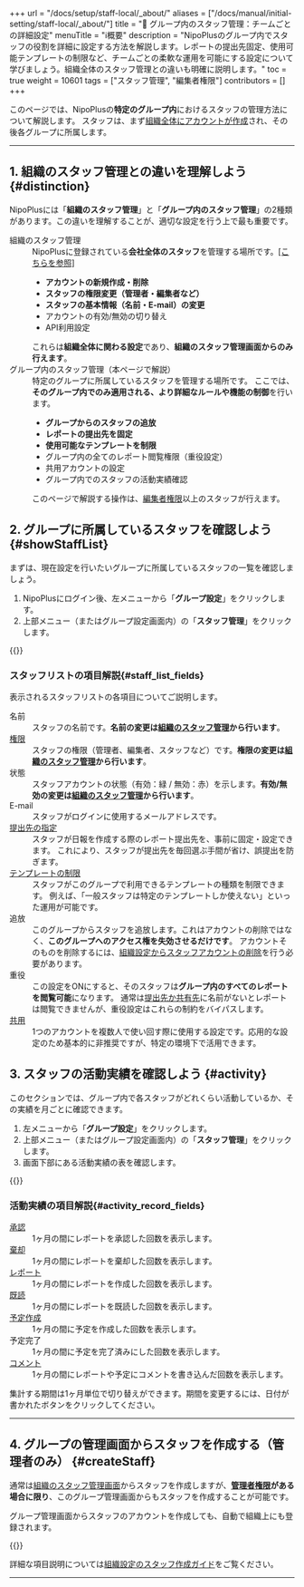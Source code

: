 +++
url = "/docs/setup/staff-local/_about/"
aliases = ["/docs/manual/initial-setting/staff-local/_about/"]
title = "🔑 グループ内のスタッフ管理：チームごとの詳細設定"
menuTitle = "ℹ️概要"
description = "NipoPlusのグループ内でスタッフの役割を詳細に設定する方法を解説します。レポートの提出先固定、使用可能テンプレートの制限など、チームごとの柔軟な運用を可能にする設定について学びましょう。組織全体のスタッフ管理との違いも明確に説明します。"
toc = true
weight = 10601
tags = ["スタッフ管理", "編集者権限"]
contributors = []
+++

このページでは、NipoPlusの**特定のグループ内**におけるスタッフの管理方法について解説します。
スタッフは、まず[組織全体にアカウントが作成](/docs/setup/staff-global/make/)され、その後各グループに所属します。

---

## 1. 組織のスタッフ管理との違いを理解しよう {#distinction}

NipoPlusには「**組織のスタッフ管理**」と「**グループ内のスタッフ管理**」の2種類があります。この違いを理解することが、適切な設定を行う上で最も重要です。

<dl class="basic">
<dt>組織のスタッフ管理</dt>
<dd>
    NipoPlusに登録されている<strong>会社全体のスタッフ</strong>を管理する場所です。<a href="/docs/setup/staff-global/manage/">[こちらを参照]</a>
    <ul>
        <li><strong>アカウントの新規作成・削除</strong></li>
        <li><strong>スタッフの権限変更（管理者・編集者など）</strong></li>
        <li><strong>スタッフの基本情報（名前・E-mail）の変更</strong></li>
        <li>アカウントの有効/無効の切り替え</li>
        <li>API利用設定</li>
    </ul>
    これらは<strong>組織全体に関わる設定</strong>であり、<strong>組織のスタッフ管理画面からのみ行えます</strong>。
</dd>
<dt>グループ内のスタッフ管理（本ページで解説）</dt>
<dd>
    特定のグループに所属しているスタッフを管理する場所です。
    ここでは、<strong>そのグループ内でのみ適用される、より詳細なルールや機能の制御</strong>を行います。
    <ul>
        <li><strong>グループからのスタッフの追放</strong></li>
        <li><strong>レポートの提出先を固定</strong></li>
        <li><strong>使用可能なテンプレートを制限</strong></li>
        <li>グループ内の全てのレポート閲覧権限（重役設定）</li>
        <li>共用アカウントの設定</li>
        <li>グループ内でのスタッフの活動実績確認</li>
    </ul>
    このページで解説する操作は、<a href="/docs/setup/staff-global/rank/">編集者権限</a>以上のスタッフが行えます。
</dd>
</dl>

## 2. グループに所属しているスタッフを確認しよう {#showStaffList}

まずは、現在設定を行いたいグループに所属しているスタッフの一覧を確認しましょう。

1.  NipoPlusにログイン後、左メニューから「**グループ設定**」をクリックします。
2.  上部メニュー（またはグループ設定画面内）の「**スタッフ管理**」をクリックします。

{{<icatch filename="img/staff-local" msg="この画面では、現在選択しているグループに参加しているスタッフの一覧を確認できます。各スタッフのグループ内での設定をここで行います。" alice="pc">}}

### スタッフリストの項目解説{#staff_list_fields}

表示されるスタッフリストの各項目についてご説明します。

<dl class="basic">
<dt>名前</dt>
<dd>スタッフの名前です。<strong>名前の変更は<a href="/docs/setup/staff-global/manage/#change_staff_data">組織のスタッフ管理</a>から行います</strong>。</dd>
<dt><a href="/docs/setup/staff-global/rank/">権限</a></dt>
<dd>スタッフの権限（管理者、編集者、スタッフなど）です。<strong>権限の変更は<a href="/docs/setup/staff-global/manage/#change_staff_data">組織のスタッフ管理</a>から行います</strong>。</dd>
<dt>状態</dt>
<dd>スタッフアカウントの状態（有効：緑 / 無効：赤）を示します。<strong>有効/無効の変更は<a href="/docs/setup/staff-global/manage/#disable">組織のスタッフ管理</a>から行います</strong>。</dd>
<dt>E-mail</dt>
<dd>スタッフがログインに使用するメールアドレスです。</dd>
<dt><a href="/docs/setup/staff-local/dist/">提出先の指定</a></dt>
<dd>
    スタッフが日報を作成する際のレポート提出先を、事前に固定・設定できます。
    これにより、スタッフが提出先を毎回選ぶ手間が省け、誤提出を防ぎます。
</dd>
<dt><a href="/docs/setup/staff-local/template/">テンプレートの制限</a></dt>
<dd>
    スタッフがこのグループで利用できるテンプレートの種類を制限できます。
    例えば、「一般スタッフは特定のテンプレートしか使えない」といった運用が可能です。
</dd>
<dt>追放</dt>
<dd>
    このグループからスタッフを追放します。これはアカウントの削除ではなく、<strong>このグループへのアクセス権を失効させるだけです</strong>。
    アカウントそのものを削除するには、<a href="/docs/setup/staff-global/make/#remove">組織設定からスタッフアカウントの削除</a>を行う必要があります。
</dd>
<dt>重役</dt>
<dd>
    この設定をONにすると、そのスタッフは<strong>グループ内のすべてのレポートを閲覧可能</strong>になります。
    通常は<a href="/docs/manual/write-report/dist/">提出先か共有先</a>に名前がないとレポートは閲覧できませんが、重役設定はこれらの制約をバイパスします。
</dd>
<dt><a href="/docs/setup/staff-local/share/">共用</a></dt>
<dd>
    1つのアカウントを複数人で使い回す際に使用する設定です。応用的な設定のため基本的に非推奨ですが、特定の環境下で活用できます。
</dd>
</dl>

## 3. スタッフの活動実績を確認しよう {#activity}

このセクションでは、グループ内で各スタッフがどれくらい活動しているか、その実績を月ごとに確認できます。

1.  左メニューから「**グループ設定**」をクリックします。
2.  上部メニュー（またはグループ設定画面内）の「**スタッフ管理**」をクリックします。
3.  画面下部にある活動実績の表を確認します。

{{<icatch filename="img/staff-activity" msg="各スタッフがその月に何件のレポート作成や承認などを行ったか、活動実績を一覧で確認できます。" alice="ok">}}

### 活動実績の項目解説{#activity_record_fields}

<dl class="basic">
<dt><a href="/docs/manual/read-report/state/#agree">承認</a></dt>
<dd>1ヶ月の間にレポートを承認した回数を表示します。</dd>
<dt><a href="/docs/manual/read-report/state/#reject">棄却</a></dt>
<dd>1ヶ月の間にレポートを棄却した回数を表示します。</dd>
<dt><a href="/docs/manual/write-report/write/">レポート</a></dt>
<dd>1ヶ月の間にレポートを作成した回数を表示します。</dd>
<dt><a href="/docs/manual/read-report/state/#readed">既読</a></dt>
<dd>1ヶ月の間にレポートを既読した回数を表示します。</dd>
<dt><a href="/docs/manual/event/list/">予定作成</a></dt>
<dd>1ヶ月の間に予定を作成した回数を表示します。</dd>
<dt>予定完了</dt>
<dd>1ヶ月の間に予定を完了済みにした回数を表示します。</dd>
<dt><a href="/docs/manual/read-report/state/#comment">コメント</a></dt>
<dd>1ヶ月の間にレポートや予定にコメントを書き込んだ回数を表示します。</dd>
</dl>

集計する期間は1ヶ月単位で切り替えができます。期間を変更するには、日付が書かれたボタンをクリックしてください。

---

## 4. グループの管理画面からスタッフを作成する（管理者のみ） {#createStaff}

通常は[組織のスタッフ管理画面](/docs/setup/staff-global/make/)からスタッフを作成しますが、**[管理者権限](/docs/setup/staff-global/rank/)がある場合に限り**、このグループ管理画面からもスタッフを作成することが可能です。

グループ管理画面からスタッフのアカウントを作成しても、自動で組織上にも登録されます。

{{<iTablet filename="img/makeStaff" msg="グループ管理画面からも新しいスタッフアカウントを作成できます。管理者権限がある場合にご利用ください。" alice="pc">}}

詳細な項目説明については[組織設定のスタッフ作成ガイド](/docs/setup/staff-global/make/#create_account_one)をご覧ください。

---
